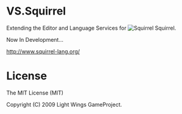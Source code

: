 # VS.Squirrel

Extending the Editor and Language Services for ![Squirrel](http://www.squirrel-lang.org/images/simple_nut.png ".nut") Squirrel.

Now In Development...

http://www.squirrel-lang.org/

# License
The MIT License (MIT)

Copyright (C) 2009 Light Wings GameProject.
